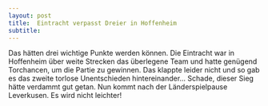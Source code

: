 ```yaml
---
layout: post
title:  Eintracht verpasst Dreier in Hoffenheim
subtitle:  
---
```


Das hätten drei wichtige Punkte werden können. Die Eintracht war in Hoffenheim über weite Strecken das überlegene Team und hatte genügend Torchancen, um die Partie zu gewinnen. Das klappte leider nicht und so gab es das zweite torlose Unentschieden hintereinander... Schade, dieser Sieg hätte verdammt gut getan. Nun kommt nach der Länderspielpause Leverkusen. Es wird nicht leichter!


